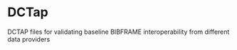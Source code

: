 # DCTap
DCTAP files for validating baseline BIBFRAME interoperability from different data providers
